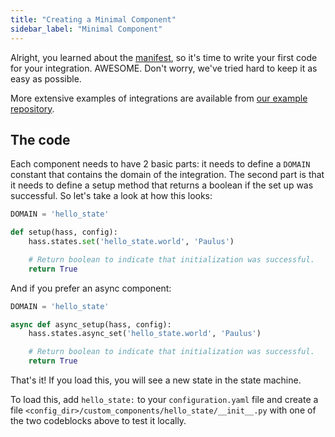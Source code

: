 ```yaml
---
title: "Creating a Minimal Component"
sidebar_label: "Minimal Component"
---
```


Alright, you learned about the [manifest](creating_integration_manifest.md), so it's time to write your first code for your integration. AWESOME. Don't worry, we've tried hard to keep it as easy as possible.

More extensive examples of integrations are available from [our example repository](https://github.com/home-assistant/example-custom-config/tree/master/custom_components/).

## The code

Each component needs to have 2 basic parts: it needs to define a `DOMAIN` constant that contains the domain of the integration. The second part is that it needs to define a setup method that returns a boolean if the set up was successful. So let's take a look at how this looks:

```python
DOMAIN = 'hello_state'

def setup(hass, config):
    hass.states.set('hello_state.world', 'Paulus')

    # Return boolean to indicate that initialization was successful.
    return True
```

And if you prefer an async component:

```python
DOMAIN = 'hello_state'

async def async_setup(hass, config):
    hass.states.async_set('hello_state.world', 'Paulus')

    # Return boolean to indicate that initialization was successful.
    return True
```

That's it! If you load this, you will see a new state in the state machine.

To load this, add `hello_state:` to your `configuration.yaml` file and create a file `<config_dir>/custom_components/hello_state/__init__.py` with one of the two codeblocks above to test it locally.
